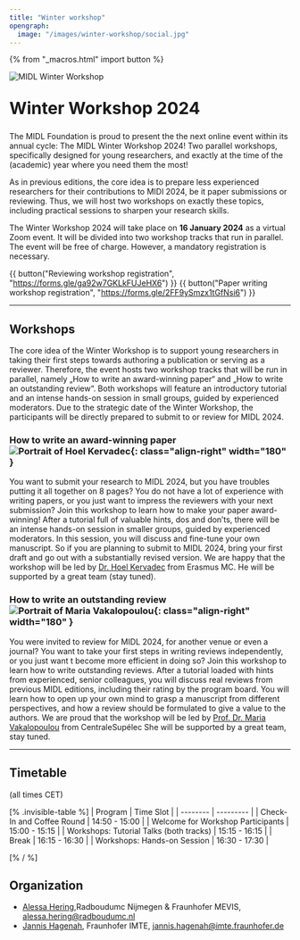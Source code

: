 ```yaml
---
title: "Winter workshop"
opengraph:
  image: "/images/winter-workshop/social.jpg"
---
```


{% from "_macros.html" import button %}


![MIDL Winter Workshop](/images/winter-workshop/background_cropped.jpg)


<h1 style="font-size: 30px; margin-top: 30px; margin-bottom: 24px">Winter Workshop 2024</h1>

The MIDL Foundation is proud to present the the next online event within its annual cycle: The MIDL Winter Workshop 2024! Two parallel workshops, specifically designed for young researchers, and exactly at the time of the (academic) year where you need them the most!

As in previous editions, the core idea is to prepare less experienced researchers for their contributions to MIDl 2024, be it paper submissions or reviewing. Thus, we will host two workshops on exactly these topics, including practical sessions to sharpen your research skills.

The Winter Workshop 2024 will take place on **16 January 2024** as a virtual Zoom event. It will be divided into two workshop tracks that run in parallel. The event will be free of charge. However, a mandatory registration is necessary.

{{ button("Reviewing workshop registration", "https://forms.gle/ga92w7GKLkFUJeHX6") }}
{{ button("Paper writing workshop registration", "https://forms.gle/2FF9ySmzx1tGfNsi6") }}

---

## Workshops

The core idea of the Winter Workshop is to support young researchers in taking their first steps towards authoring a publication or serving as a reviewer. Therefore, the event hosts two workshop tracks that will be run in parallel, namely „How to write an award-winning paper“ and „How to write an outstanding review“. Both workshops will feature an introductory tutorial and an intense hands-on session in small groups, guided by experienced moderators. Due to the strategic date of the Winter Workshop, the participants will be directly prepared to submit to or review for MIDL 2024.

### How to write an award-winning paper ![Portrait of Hoel Kervadec](/images/winter-workshop/pic_hoel.jpg){: class="align-right" width="180" }

You want to submit your research to MIDL 2024, but you have troubles putting it all together on 8 pages? You do not have a lot of experience with writing papers, or you just want to impress the reviewers with your next submission? Join this workshop to learn how to make your paper award-winning!
After a tutorial full of valuable hints, dos and don’ts, there will be an intense hands-on session in smaller groups, guided by experienced moderators. In this session, you will discuss and fine-tune your own manuscript. So if you are planning to submit to MIDL 2024, bring your first draft and go out with a substantially revised version.
We are happy that the workshop will be led by [Dr. Hoel Kervadec](https://hoel.kervadec.science) from Erasmus MC. He will be supported by a great team (stay tuned).


### How to write an outstanding review ![Portrait of Maria Vakalopoulou](/images/winter-workshop/pic_maria.jpg){: class="align-right" width="180" }

You were invited to review for MIDL 2024, for another venue or even a journal? You want to take your first steps in writing reviews independently, or you just want t become more efficient in doing so? Join this workshop to learn how to write outstanding reviews.
After a tutorial loaded with hints from experienced, senior colleagues, you will discuss real reviews from previous MIDL editions, including their rating by the program board. You will learn how to open up your own mind to grasp a manuscript from different perspectives, and how a review should be formulated to give a value to the authors.
We are proud that the workshop will be led by [Prof. Dr. Maria Vakalopoulou](https://mariavak.github.io/) from CentraleSupélec She will be supported by a great team, stay tuned.

---

## Timetable

(all times CET)

[% .invisible-table %]
| Program                                              | Time Slot         |
| --------                                             | ---------         |
| Check-In and Coffee Round                            | 14:50 - 15:00     |
| Welcome for Workshop Participants                    | 15:00 - 15:15     |
| Workshops: Tutorial Talks (both tracks)              | 15:15 - 16:15     |
| Break                                                | 16:15 - 16:30     |
| Workshops: Hands-on Session                          | 16:30 - 17:30     |

[% / %]

## Organization

* [Alessa Hering](https://www.diagnijmegen.nl/people/alessa-hering/),Radboudumc Nijmegen & Fraunhofer MEVIS, <alessa.hering@radboudumc.nl>
* [Jannis Hagenah](https://j-hagenah.github.io), Fraunhofer IMTE, <jannis.hagenah@imte.fraunhofer.de>



